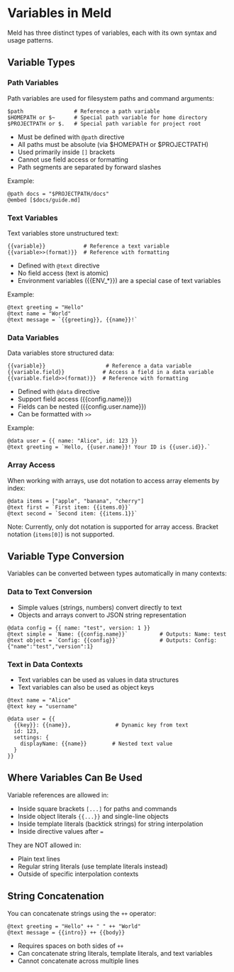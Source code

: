 # Variables in Meld

Meld has three distinct types of variables, each with its own syntax and usage patterns.

## Variable Types

### Path Variables

Path variables are used for filesystem paths and command arguments:

```meld
$path                # Reference a path variable
$HOMEPATH or $~      # Special path variable for home directory
$PROJECTPATH or $.   # Special path variable for project root
```

- Must be defined with `@path` directive
- All paths must be absolute (via $HOMEPATH or $PROJECTPATH)
- Used primarily inside `[]` brackets
- Cannot use field access or formatting
- Path segments are separated by forward slashes

Example:
```meld
@path docs = "$PROJECTPATH/docs"
@embed [$docs/guide.md]
```

### Text Variables

Text variables store unstructured text:

```meld
{{variable}}            # Reference a text variable
{{variable>>(format)}}  # Reference with formatting
```

- Defined with `@text` directive
- No field access (text is atomic)
- Environment variables ({{ENV_*}}) are a special case of text variables

Example:
```meld
@text greeting = "Hello"
@text name = "World"
@text message = `{{greeting}}, {{name}}!`
```

### Data Variables

Data variables store structured data:

```meld
{{variable}}                   # Reference a data variable
{{variable.field}}            # Access a field in a data variable
{{variable.field>>(format)}}  # Reference with formatting
```

- Defined with `@data` directive
- Support field access ({{config.name}})
- Fields can be nested ({{config.user.name}})
- Can be formatted with `>>`

Example:
```meld
@data user = {{ name: "Alice", id: 123 }}
@text greeting = `Hello, {{user.name}}! Your ID is {{user.id}}.`
```

### Array Access

When working with arrays, use dot notation to access array elements by index:

```meld
@data items = ["apple", "banana", "cherry"]
@text first = `First item: {{items.0}}`
@text second = `Second item: {{items.1}}`
```

Note: Currently, only dot notation is supported for array access. Bracket notation (`items[0]`) is not supported.

## Variable Type Conversion

Variables can be converted between types automatically in many contexts:

### Data to Text Conversion

- Simple values (strings, numbers) convert directly to text
- Objects and arrays convert to JSON string representation

```meld
@data config = {{ name: "test", version: 1 }}
@text simple = `Name: {{config.name}}`          # Outputs: Name: test
@text object = `Config: {{config}}`             # Outputs: Config: {"name":"test","version":1}
```

### Text in Data Contexts

- Text variables can be used as values in data structures
- Text variables can also be used as object keys

```meld
@text name = "Alice"
@text key = "username"

@data user = {{
  {{key}}: {{name}},              # Dynamic key from text
  id: 123,
  settings: {
    displayName: {{name}}        # Nested text value
  }
}}
```

## Where Variables Can Be Used

Variable references are allowed in:
- Inside square brackets `[...]` for paths and commands
- Inside object literals `{{...}}` and single-line objects
- Inside template literals (backtick strings) for string interpolation
- Inside directive values after `=`

They are NOT allowed in:
- Plain text lines
- Regular string literals (use template literals instead)
- Outside of specific interpolation contexts

## String Concatenation

You can concatenate strings using the `++` operator:

```meld
@text greeting = "Hello" ++ " " ++ "World"
@text message = {{intro}} ++ {{body}}
```

- Requires spaces on both sides of `++`
- Can concatenate string literals, template literals, and text variables
- Cannot concatenate across multiple lines